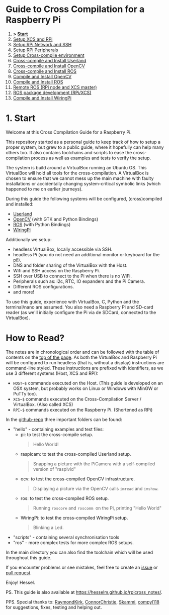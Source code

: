 # Guide to Cross Compilation for a Raspberry Pi

1. **> [Start](readme.md)**
1. [Setup XCS and RPi](01-setup.md)
1. [Setup RPi Network and SSH](02-network.md)
1. [Setup RPi Peripherals](03-peripherals.md)
1. [Setup Cross-compile environment](04-xc-setup.md)
1. [Cross-compile and Install Userland](05-xc-userland.md)
1. [Cross-compile and Install OpenCV](06-xc-opencv.md)
1. [Cross-compile and Install ROS](07-xc-ros.md)
1. [Compile and Install OpenCV](08-native-opencv.md)
1. [Compile and Install ROS](09-native-ros.md)
1. [Remote ROS (RPi node and XCS master)](10-ros-remote.md)
1. [ROS package development (RPi/XCS)](11-ros-dev.md)
1. [Compile and Install WiringPi](12-wiringpi.md)

# 1. Start

Welcome at this Cross Compilation Guide for a Raspberry Pi.

This repository started as a personal guide to keep track of how to setup a proper system, but grew to a public guide, where it hopefully can help many others too. It also contains toolchains and scripts to ease the cross-compilation process as well as examples and tests to verify the setup.

The system is build around a VirtualBox running an Ubuntu OS. This VirtualBox will hold all tools for the cross-compilation. A VirtualBox is chosen to ensure that we cannot mess up the main machine with faulty installations or accidentally changing system-critical symbolic links (which happened to me on earlier journeys).

During this guide the following systems will be configured, (cross)compiled and installed:
- [Userland](https://github.com/raspberrypi/userland)
- [OpenCV](http://opencv.org/) (with GTK and Python Bindings)
- [ROS](http://www.ros.org/) (with Python Bindings)
- [WiringPi](http://wiringpi.com)

Additionally we setup:
- headless VirtualBox, locally accessible via SSH.
- headless Pi (you do not need an additional monitor or keyboard for the pi!).
- DNS and folder sharing of the VirtualBox with the Host.
- Wifi and SSH access on the Raspberry Pi.
- SSH over USB to connect to the Pi when there is no WiFi.
- Peripherals such as: i2c, RTC, IO expanders and the Pi Camera.
- Different ROS configurations.
- and more!

To use this guide, experience with VirtualBox, C, Python and the terminal/nano are assumed. You also need a Raspberry Pi and SD-card reader (as we'll initially configure the Pi via de SDCard, connected to the VirtualBox).

# How to Read?

The notes are in chronological order and can be followed with the table of contents on the [top of the page](#guide-to-cross-compilation-for-a-raspberry-pi).
As both the VirtualBox and Raspberry Pi will be configured to run headless (that is, without a display) instructions are command-line styled. These instructions are prefixed with identifiers, as we use 3 different systems (Host, XCS and RPI):

- `HOST~$` commands executed on the Host. (This guide is developed on an OSX system, but probably works on Linux or Windows with MinGW or PuTTy too).
- `XCS~$` commands executed on the Cross-Compilation Server / VirtualBox. (Also called XCS)
- `RPI~$` commands executed on the Raspberry Pi. (Shortened as RPi)

In the [github-repo](https://github.com/HesselM/rpicross_notes) three important folders can be found:

- "hello" - containing examples and test files:
  - pi: to test the cross-compile setup.
      >  Hello World!
  - raspicam: to test the cross-compiled Userland setup.
      > Snapping a picture with the PiCamera with a self-compiled version of "raspivid"
  - ocv: to test the cross-compiled OpenCV infrastructure.
      > Displaying a picture via the OpenCV calls `imread` and `imshow`.
  - ros: to test the cross-compiled ROS setup.
      > Running `roscore` and `roscomm `on the Pi, printing "Hello World"
  - WiringPi: to test the cross-compiled WiringPi setup.
      > Blinking a Led.
- "scripts" - containing several synchronisation tools
- "ros" - more complex tests for more complex ROS setups.

In the main directory you can also find the toolchain which will be used throughout this guide.

If you encounter problems or see mistakes, feel free to create an [issue](https://github.com/HesselM/rpicross_notes/issues/new) or [pull request](https://github.com/HesselM/rpicross_notes/compare).

Enjoy!
Hessel.

PS. This guide is also available at https://hesselm.github.io/rpicross_notes/.

PPS. Special thanks to: [RaymondKirk](https://github.com/RaymondKirk), [ConnorChristie](https://github.com/ConnorChristie), [Skammi](https://github.com/Skammi), [compyl118](https://github.com/compyl118) for suggestions, fixes, testing and helping out.
